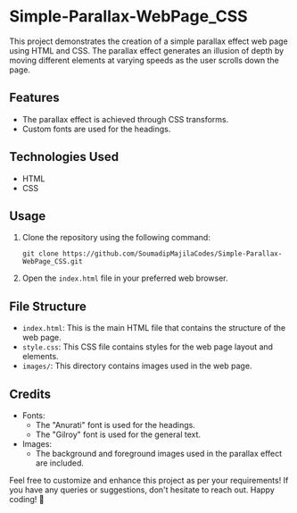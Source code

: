 # Simple-Parallax-WebPage_CSS

This project demonstrates the creation of a simple parallax effect web page using HTML and CSS. The parallax effect generates an illusion of depth by moving different elements at varying speeds as the user scrolls down the page.

## Features

- The parallax effect is achieved through CSS transforms.
- Custom fonts are used for the headings.

## Technologies Used

- HTML
- CSS

## Usage

1. Clone the repository using the following command:

   `git clone https://github.com/SoumadipMajilaCodes/Simple-Parallax-WebPage_CSS.git`

2. Open the `index.html` file in your preferred web browser.

## File Structure

- `index.html`: This is the main HTML file that contains the structure of the web page.
- `style.css`: This CSS file contains styles for the web page layout and elements.
- `images/`: This directory contains images used in the web page.

## Credits

- Fonts:
  - The "Anurati" font is used for the headings.
  - The "Gilroy" font is used for the general text.
- Images:
  - The background and foreground images used in the parallax effect are included.

Feel free to customize and enhance this project as per your requirements! If you have any queries or suggestions, don't hesitate to reach out. Happy coding! 🚀

